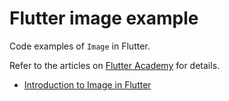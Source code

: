 # Flutter image example


Code examples of `Image` in Flutter.

Refer to the articles on [Flutter Academy](https://flutter-academy.com/) for details.

* [Introduction to Image in Flutter](https://flutter-academy.com/introduction-image-flutter/)